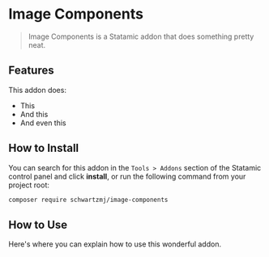# Image Components

> Image Components is a Statamic addon that does something pretty neat.

## Features

This addon does:

- This
- And this
- And even this

## How to Install

You can search for this addon in the `Tools > Addons` section of the Statamic control panel and click **install**, or run the following command from your project root:

``` bash
composer require schwartzmj/image-components
```

## How to Use

Here's where you can explain how to use this wonderful addon.
